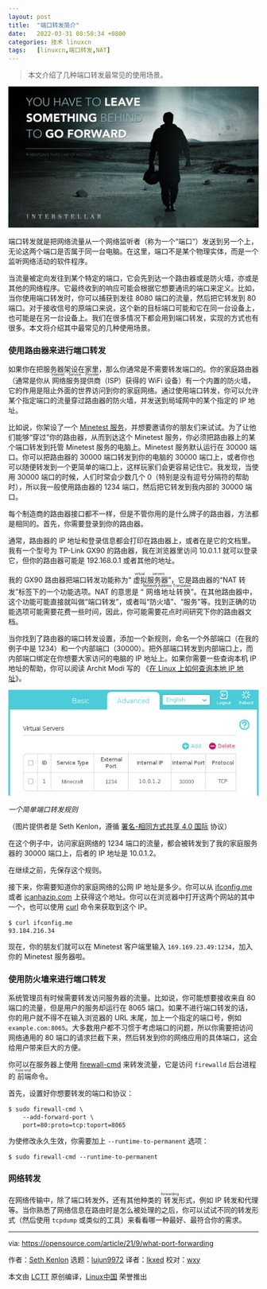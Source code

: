 ```yaml
---
layout: post
title:	"端口转发简介"
date:	2022-03-31 08:50:34 +0800 
categories:	技术 linuxcn 
tags:	[linuxcn,端口转发,NAT]
---
```




> 
> 本文介绍了几种端口转发最常见的使用场景。
> 
> 
> 


![](/Asserts/Images/album/202203/31/085031ezq55gmy15n5mgll.jpg "Multi-colored and directional network computer cables")


端口转发就是把网络流量从一个网络监听者（称为一个“端口”）发送到另一个上，无论这两个端口是否属于同一台电脑。在这里，端口不是某个物理实体，而是一个监听网络活动的软件程序。


当流量被定向发往到某个特定的端口，它会先到达一个路由器或是防火墙，亦或是其他的网络程序。它最终收到的响应可能会根据它想要通讯的端口来定义。比如，当你使用端口转发时，你可以捕获到发往 8080 端口的流量，然后把它转发到 80 端口。对于接收信号的原端口来说，这个新的目标端口可能和它在同一台设备上，也可能是在另一台设备上。我们在很多情况下都会用到端口转发，实现的方式也有很多。本文将介绍其中最常见的几种使用场景。


### 使用路由器来进行端口转发


如果你在把服务器架设在家里，那么你通常是不需要转发端口的。你的家庭路由器（通常是你从<ruby> 网络服务提供商 <rt>  Internet Service Provider </rt></ruby>（ISP）获得的 WiFi 设备）有一个内置的防火墙，它的作用是阻止外面的世界访问到你的家庭网络。通过使用端口转发，你可以允许某个指定端口的流量穿过路由器的防火墙，并发送到局域网中的某个指定的 IP 地址。


比如说，你架设了一个 [Minetest 服务](https://opensource.com/alternatives/minecraft#minetest)，并想要邀请你的朋友们来试试。为了让他们能够“穿过”你的路由器，从而到达这个 Minetest 服务，你必须把路由器上的某个端口转发到托管 Minetest 服务的电脑上。Minetest 服务默认运行在 30000 端口。你可以把路由器的 30000 端口转发到你的电脑的 30000 端口上，或者你也可以随便转发到一个更简单的端口上，这样玩家们会更容易记住它。我发现，当使用 30000 端口的时候，人们时常会少数几个 0（特别是没有逗号分隔符的帮助时），所以我一般使用路由器的 1234 端口，然后把它转发到我内部的 30000 端口。


每个制造商的路由器接口都不一样，但是不管你用的是什么牌子的路由器，方法都是相同的。首先，你需要登录到你的路由器。


通常，路由器的 IP 地址和登录信息都会打印在路由器上，或者在是它的文档里。我有一个型号为 TP-Link GX90 的路由器，我在浏览器里访问 10.0.1.1 就可以登录它，但你的路由器可能是 192.168.0.1 或者其他的地址。


我的 GX90 路由器把端口转发功能称为“<ruby> 虚拟服务器 <rt>  virtual servers </rt></ruby>”，它是路由器的“NAT 转发”标签下的一个功能选项。NAT 的意思是 “<ruby> 网络地址转换 <rt>  Network Address Translation </rt></ruby>”。在其他路由器中，这个功能可能直接就叫做“端口转发”，或者叫“防火墙”、“服务”等。找到正确的功能选项可能需要花费一些时间，因此，你可能需要花点时间研究下你的路由器文档。


当你找到了路由器的端口转发设置，添加一个新规则，命名一个外部端口（在我的例子中是 1234）和一个内部端口（30000）。把外部端口转发到内部端口上，而内部端口绑定在你想要大家访问的电脑的 IP 地址上。如果你需要一些查询本机 IP 地址的帮助，你可以阅读 Archit Modi 写的 《[在 Linux 上如何查询本地 IP 地址](https://opensource.com/article/18/5/how-find-ip-address-linux)》。


![A sample port forwarding rule](/Asserts/Images/album/202203/31/085036qblrwb0ksr61cm0r.jpg "A sample port forwarding rule")


*一个简单端口转发规则*


（图片提供者是 Seth Kenlon，遵循 [署名-相同方式共享 4.0 国际](https://creativecommons.org/licenses/by-sa/4.0/) 协议）


在这个例子中，访问家庭网络的 1234 端口的流量，都会被转发到了我的家庭服务器的 30000 端口上，后者的 IP 地址是 10.0.1.2。


在继续之前，先保存这个规则。


接下来，你需要知道你的家庭网络的公网 IP 地址是多少。你可以从 [ifconfig.me](http://ifconfig.me) 或者 [icanhazip.com](http://icanhazip.com) 上获得这个地址。你可以在浏览器中打开这两个网站的其中一个，也可以使用 [curl](https://opensource.com/article/20/5/curl-cheat-sheet) 命令来获取到这个 IP。



```
$ curl ifconfig.me
93.184.216.34

```

现在，你的朋友们就可以在 Minetest 客户端里输入 `169.169.23.49:1234`，加入你的 Minetest 服务器啦。


### 使用防火墙来进行端口转发


系统管理员有时候需要转发访问服务器的流量。比如说，你可能想要接收来自 80 端口的流量，但是用户的服务却运行在 8065 端口。如果不进行端口转发的话，你的用户就不得不在输入浏览器的 URL 末尾，加上一个指定的端口号，例如 `example.com:8065`。大多数用户都不习惯于考虑端口的问题，所以你需要把访问网络通用的 80 端口的请求拦截下来，然后转发到你的网络应用的具体端口，这会给用户带来巨大的方便。


你可以在服务器上使用 [firewall-cmd](https://www.redhat.com/sysadmin/secure-linux-network-firewall-cmd) 来转发流量，它是访问 `firewalld` 后台进程的<ruby> 前端 <rt>  front-end </rt></ruby>命令。


首先，设置好你想要转发的端口和协议：



```
$ sudo firewall-cmd \
    --add-forward-port \
    port=80:proto=tcp:toport=8065

```

为使修改永久生效，你需要加上 `--runtime-to-permanent` 选项：



```
$ sudo firewall-cmd --runtime-to-permanent

```

### 网络转发


在网络传输中，除了端口转发外，还有其他种类的<ruby> 转发 <rt>  forwarding </rt></ruby>形式，例如 IP 转发和代理等。当你熟悉了网络信息在路由时是怎么被处理的之后，你可以试试不同的转发形式（然后使用 `tcpdump` 或类似的工具）来看看哪一种最好、最符合你的需求。




---


via: <https://opensource.com/article/21/9/what-port-forwarding>


作者：[Seth Kenlon](https://opensource.com/users/seth) 选题：[lujun9972](https://github.com/lujun9972) 译者：[lkxed](https://github.com/lkxed) 校对：[wxy](https://github.com/wxy)


本文由 [LCTT](https://github.com/LCTT/TranslateProject) 原创编译，[Linux中国](https://linux.cn/) 荣誉推出
